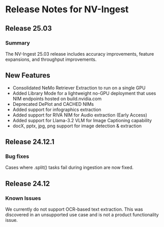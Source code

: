 # Release Notes for NV-Ingest


## Release 25.03

### Summary

The NV-Ingest 25.03 release includes accuracy improvements, feature expansions, and throughput improvements.


## New Features

- Consolidated NeMo Retriever Extraction to run on a single GPU
- Added Library Mode for a lightweight no-GPU deployment that uses NIM endpoints hosted on build.nvidia.com
- Deprecated DePlot and CACHED NIMs
- Added support for infographics extraction
- Added support for RIVA NIM for Audio extraction (Early Access) 
- Added support for Llama-3.2 VLM for Image Captioning capability
- docX, pptx, jpg, png support for image detection & extraction
<!-- - Integrated with nemoretriever-parse NIM for state-of-the-art text extraction -->
<!-- - Integrated with new NVIDIA NIMs -->
<!--   - Nemoretriever-table-structure-v1 -->
<!--   - Nemoretriever-graphic-elements-v1 -->
<!--   - Nemoretriever-page-elements-v2 -->




## Release 24.12.1

### Bug fixes

Cases where .split() tasks fail during ingestion are now fixed.


## Release 24.12

### Known Issues

We currently do not support OCR-based text extraction. This was discovered in an unsupported use case and is not a product functionality issue.
